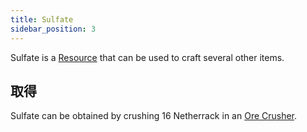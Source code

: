 ```yaml
---
title: Sulfate
sidebar_position: 3
---
```


Sulfate is a [Resource](/docs/Slimefun/Resources) that can be used to craft several other items.

## 取得

Sulfate can be obtained by crushing 16 Netherrack in an [Ore Crusher](Ore-Crusher).
